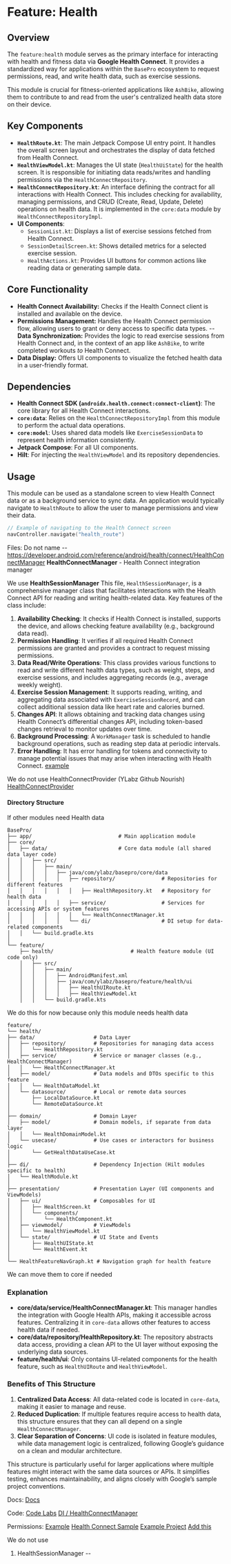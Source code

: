 # Feature: Health

## Overview

The `feature:health` module serves as the primary interface for interacting with health and fitness
data via **Google Health Connect**. It provides a standardized way for applications within the
`BasePro` ecosystem to request permissions, read, and write health data, such as exercise sessions.

This module is crucial for fitness-oriented applications like `AshBike`, allowing them to contribute
to and read from the user's centralized health data store on their device.

## Key Components

- **`HealthRoute.kt`**: The main Jetpack Compose UI entry point. It handles the overall screen
  layout and orchestrates the display of data fetched from Health Connect.
- **`HealthViewModel.kt`**: Manages the UI state (`HealthUiState`) for the health screen. It is
  responsible for initiating data reads/writes and handling permissions via the
  `HealthConnectRepository`.
- **`HealthConnectRepository.kt`**: An interface defining the contract for all interactions with
  Health Connect. This includes checking for availability, managing permissions, and CRUD (Create,
  Read, Update, Delete) operations on health data. It is implemented in the `core:data` module by
  `HealthConnectRepositoryImpl`.
- **UI Components**:
    - `SessionList.kt`: Displays a list of exercise sessions fetched from Health Connect.
    - `SessionDetailScreen.kt`: Shows detailed metrics for a selected exercise session.
    - `HealthActions.kt`: Provides UI buttons for common actions like reading data or generating
      sample data.

## Core Functionality

- **Health Connect Availability:** Checks if the Health Connect client is installed and available on
  the device.
- **Permissions Management:** Handles the Health Connect permission flow, allowing users to grant or
  deny access to specific data types.
  -- **Data Synchronization:** Provides the logic to read exercise sessions from Health Connect and,
  in the context of an app like `AshBike`, to write completed workouts *to* Health Connect.
- **Data Display:** Offers UI components to visualize the fetched health data in a user-friendly
  format.

## Dependencies

- **Health Connect SDK (`androidx.health.connect:connect-client`)**: The core library for all Health
  Connect interactions.
- **`core:data`**: Relies on the `HealthConnectRepositoryImpl` from this module to perform the
  actual data operations.
- **`core:model`**: Uses shared data models like `ExerciseSessionData` to represent health
  information consistently.
- **Jetpack Compose**: For all UI components.
- **Hilt**: For injecting the `HealthViewModel` and its repository dependencies.

## Usage

This module can be used as a standalone screen to view Health Connect data or as a background
service to sync data. An application would typically navigate to `HealthRoute` to allow the user to
manage permissions and view their data.

```kotlin
// Example of navigating to the Health Connect screen
navController.navigate("health_route")
```

Files:
Do not name -- https://developer.android.com/reference/android/health/connect/HealthConnectManager
**HealthConnectManager** - Health Connect integration manager

We use **HealthSessionManager**
This file, `HealthSessionManager`, is a comprehensive manager class that facilitates interactions
with the Health Connect API for reading and writing health-related data.
Key features of the class include:

1. **Availability Checking**: It checks if Health Connect is installed, supports the device,
   and allows checking feature availability (e.g., background data read).
2. **Permission Handling**: It verifies if all required Health Connect permissions are granted and
   provides a contract to request missing permissions.
3. **Data Read/Write Operations**: This class provides various functions to read and write different
   health data types, such as weight, steps, and exercise sessions, and includes aggregating records
   (e.g., average weekly weight).
4. **Exercise Session Management**: It supports reading, writing, and aggregating data associated
   with `ExerciseSessionRecord`, and can collect additional session data like heart rate and
   calories burned.
5. **Changes API**: It allows obtaining and tracking data changes using Health Connect’s
   differential
   changes API, including token-based changes retrieval to monitor updates over time.
6. **Background Processing**: A `WorkManager` task is scheduled to handle background operations,
   such as reading step data at periodic intervals.
7. **Error Handling**: It has error handling for tokens and connectivity to manage potential issues
   that may arise when interacting with Health Connect.
   [example](https://github.com/eevajonnapanula/PeriodApp/blob/main/app/src/main/java/com/eevajonna/period/data/HealthConnectManager.kt)

We do not use HealthConnectProvider (YLabz Github Nourish)
[HealthConnectProvider](health-feature/src/main/java/com/ylabz/nourish/healthfeature/data/connect/HealthConnectProvider.kt)

#### Directory Structure

If other modules need Health data

```plaintext
BasePro/
├── app/                            # Main application module
├── core/
│   ├── data/                       # Core data module (all shared data layer code)
│   │   ├── src/
│   │   │   ├── main/
│   │   │   │   ├── java/com/ylabz/basepro/core/data
│   │   │   │   │   ├── repository/               # Repositories for different features
│   │   │   │   │   │   ├── HealthRepository.kt   # Repository for health data
│   │   │   │   │   ├── service/                  # Services for accessing APIs or system features
│   │   │   │   │   │   └── HealthConnectManager.kt
│   │   │   │   │   └── di/                       # DI setup for data-related components
│   │   └── build.gradle.kts
│
└── feature/
    ├── health/                         # Health feature module (UI code only)
    │   ├── src/
    │   │   ├── main/
    │   │   │   ├── AndroidManifest.xml
    │   │   │   ├── java/com/ylabz/basepro/feature/health/ui
    │   │   │   │   ├── HealthUIRoute.kt
    │   │   │   │   ├── HealthViewModel.kt
    │   │   └── build.gradle.kts
```

We do this for now because only this module needs health data

```plaintext
feature/
└── health/
├── data/                   # Data Layer
│   ├── repository/         # Repositories for managing data access
│   │   └── HealthRepository.kt
│   ├── service/            # Service or manager classes (e.g., HealthConnectManager)
│   │   └── HealthConnectManager.kt
│   ├── model/              # Data models and DTOs specific to this feature
│   │   └── HealthDataModel.kt
│   └── datasource/         # Local or remote data sources
│       ├── LocalDataSource.kt
│       └── RemoteDataSource.kt
│
├── domain/                 # Domain Layer
│   ├── model/              # Domain models, if separate from data layer
│   │   └── HealthDomainModel.kt
│   └── usecase/            # Use cases or interactors for business logic
│       └── GetHealthDataUseCase.kt
│
├── di/                     # Dependency Injection (Hilt modules specific to health)
│   └── HealthModule.kt
│
├── presentation/           # Presentation Layer (UI components and ViewModels)
│   ├── ui/                 # Composables for UI
│   │   ├── HealthScreen.kt
│   │   └── components/
│   │       └── HealthComponent.kt
│   ├── viewmodel/          # ViewModels
│   │   └── HealthViewModel.kt
│   └── state/              # UI State and Events
│       ├── HealthUIState.kt
│       └── HealthEvent.kt
│
└── HealthFeatureNavGraph.kt # Navigation graph for health feature
```

We can move them to core if needed

### Explanation

- **core/data/service/HealthConnectManager.kt**: This manager handles the integration with Google
  Health APIs, making it accessible across features. Centralizing it in `core-data` allows other
  features to access health data if needed.
- **core/data/repository/HealthRepository.kt**: The repository abstracts data access, providing a
  clean API to the UI layer without exposing the underlying data sources.
- **feature/health/ui**: Only contains UI-related components for the health feature, such as
  `HealthUIRoute` and `HealthViewModel`.

### Benefits of This Structure

1. **Centralized Data Access**: All data-related code is located in `core-data`, making it easier to
   manage and reuse.
2. **Reduced Duplication**: If multiple features require access to health data, this structure
   ensures that they can all depend on a single `HealthConnectManager`.
3. **Clear Separation of Concerns**: UI code is isolated in feature modules, while data management
   logic is centralized, following Google’s guidance on a clean and modular architecture.

This structure is particularly useful for larger applications where multiple features might interact
with the same data sources or APIs. It simplifies testing, enhances maintainability, and aligns
closely with Google’s sample project conventions.

Docs:
[Docs](https://developer.android.com/health-and-fitness/guides/health-connect)

Code:
[Code Labs](https://developer.android.com/codelabs/health-connect)
[DI / HealthConnectManager](https://github.com/android/health-samples/tree/main)

Permissions:
[Example](https://github.com/android/health-samples/tree/main/health-connect/HealthConnectSample)
[Health Connect Sample](https://www.droidcon.com/2024/01/17/exploring-health-connect-pt-1-setting-up-permissions/)
[Example Project](https://proandroiddev.com/exploring-health-connect-pt-1-setting-up-permissions-8c7fa9869f38)
[Add this](https://developer.android.com/codelabs/health-connect#2)

We do not use

1. HealthSessionManager -- 




